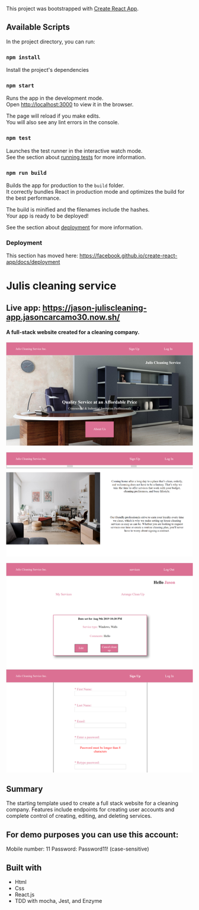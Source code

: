 This project was bootstrapped with [Create React App](https://github.com/facebook/create-react-app).

## Available Scripts

In the project directory, you can run:

### `npm install`

Install the project's dependencies

### `npm start`

Runs the app in the development mode.<br>
Open [http://localhost:3000](http://localhost:3000) to view it in the browser.

The page will reload if you make edits.<br>
You will also see any lint errors in the console.

### `npm test`

Launches the test runner in the interactive watch mode.<br>
See the section about [running tests](https://facebook.github.io/create-react-app/docs/running-tests) for more information.

### `npm run build`

Builds the app for production to the `build` folder.<br>
It correctly bundles React in production mode and optimizes the build for the best performance.

The build is minified and the filenames include the hashes.<br>
Your app is ready to be deployed!

See the section about [deployment](https://facebook.github.io/create-react-app/docs/deployment) for more information.

### Deployment

This section has moved here: https://facebook.github.io/create-react-app/docs/deployment
# Julis cleaning service
## Live app: https://jason-juliscleaning-app.jasoncarcamo30.now.sh/
#### A full-stack website created for a cleaning company.  

![ImageOfApp](./julisclient/landingpage.png)<br/>

![ImageOfApp](./julisclient/landingpage2.png)<br/>

![ImageOfApp](./julisclient/services.png)<br/>
![ImageOfApp](./julisclient/signup.png)<br/>

## Summary
The starting template used to create a full stack website for a cleaning company. Features include endpoints for creating user accounts and complete control of creating, editing, and deleting services.

## For demo purposes you can use this account:
  Mobile number: 11
  Password: Password11! (case-sensitive)

## Built with
- Html
- Css
- React.js
- TDD with mocha, Jest, and Enzyme

